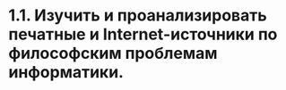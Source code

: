 # 1.1. Изучить и проанализировать печатные и Internet-источники по философским проблемам информатики.
